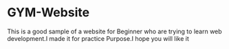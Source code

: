 # GYM-Website
This is a good sample of a website for Beginner who are trying to learn web development.I made it for practice Purpose.I hope you will like it
